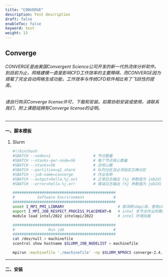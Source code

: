 ```yaml
---
title: "CONVERGE"
description: Test description
draft: false
enableToc: false
keyword: test
weight: 13
---
```


## Converge

###### CONVERGE是由美国Convergent Science公司开发的新一代热流体分析软件。到目前为止，网格建模一直是影响CFD工作效率的主要障碍。而CONVERGE因为搭载了完全自动网格生成功能，工作效率与传统CFD软件相比有了飞跃性的提高。

###### 请自行购买Converge license许可，下载和安装。如需协助安装或使用，请联系我们，附上课题组拥有Converge license的证明。

***
#### 一、脚本模板
1. Slurm

    ```bash
    #!/bin/bash
    #SBATCH --nodes=1                   # 节点数量
    #SBATCH --ntasks-per-node=56        # 每个节点核心数量
    #SBATCH --ntasks=56                 # 总核心数
    #SBATCH --partition=g1_share        # 队列分区且必须指定正确分区
    #SBATCH --job-name=converge    	    # 作业名称
    #SBATCH --output=hello.%j.out       # 正常日志输出 (%j 参数值为 jobId)
    #SBATCH --error=hello.%j.err        # 错误日志输出 (%j 参数值为 jobId)

    ##############################################
    #          Software Envrironment             #
    ##############################################
    unset I_MPI_PMI_LIBRARY                        # 取消默认mpi库，使用intel自带
    export I_MPI_JOB_RESPECT_PROCESS_PLACEMENT=0   # intel 多节点作业所需修改参数 
    module load intel/2022 intelmpi/2022           # intel 环境加载

    ##############################################
    #               Run job                      #
    ##############################################
    cat /dev/null > machinefile
    scontrol show hostname $SLURM_JOB_NODELIST > machinefile

    mpirun -machinefile './machinefile' -np $SLURM_NPROCS converge-2.4.21-intel --super
    ```

***

#### 二、安装
